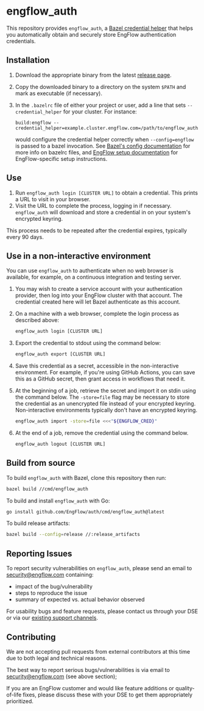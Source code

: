 # engflow_auth

This repository provides `engflow_auth`, a [Bazel credential helper](https://blog.engflow.com/2023/10/20/secure-builds-with-credential-helpers/) that helps you automatically obtain and securely store EngFlow authentication credentials.

## Installation

1. Download the appropriate binary from the latest [release
   page](https://github.com/EngFlow/auth/releases/latest).
1. Copy the downloaded binary to a directory on the system `$PATH` and mark as
   executable (if necessary).
1. In the `.bazelrc` file of either your project or user, add a line that sets `--credential_helper` for your cluster. For
   instance:

   ```
   build:engflow --credential_helper=example.cluster.engflow.com=/path/to/engflow_auth
   ```

   would configure the credential helper correctly when `--config=engflow` is
   passed to a bazel invocation. See [Bazel's config
   documentation](https://bazel.build/run/bazelrc) for more info on bazelrc
   files, and [EngFlow setup
   documentation](https://docs.engflow.com/re/client/bazel-first-time.html#4-set-up-bazelrc)
   for EngFlow-specific setup instructions.

## Use

1. Run `engflow_auth login [CLUSTER URL]` to obtain a credential. This prints a URL to visit in your browser.
1. Visit the URL to complete the process, logging in if necessary. `engflow_auth` will download and store a credential in on your system's encrypted keyring.

This process needs to be repeated after the credential expires, typically every 90 days.

## Use in a non-interactive environment

You can use `engflow_auth` to authenticate when no web browser is available, for example, on a continuous integration and testing server.

1. You may wish to create a service account with your authentication provider, then log into your EngFlow cluster with that account. The credential created here will let Bazel authenticate as this account.
1. On a machine with a web browser, complete the login process as described above:

    ```bash
    engflow_auth login [CLUSTER URL]
    ```

1. Export the credential to stdout using the command below:

    ```bash
    engflow_auth export [CLUSTER URL]
    ```

1. Save this credential as a secret, accessible in the non-interactive environment. For example, if you're using GitHub Actions, you can save this as a GitHub secret, then grant access in workflows that need it.
1. At the beginning of a job, retrieve the secret and import it on stdin using the command below. The `-store=file` flag may be necessary to store the credential as an unencrypted file instead of your encrypted keyring. Non-interactive environments typically don't have an encrypted keyring.

    ```bash
    engflow_auth import -store=file <<<"${ENGFLOW_CRED}"
    ```

1. At the end of a job, remove the credential using the command below.

    ```bash
    engflow_auth logout [CLUSTER URL]
    ```

## Build from source

To build `engflow_auth` with Bazel, clone this repository then run:

```bash
bazel build //cmd/engflow_auth
```

To build and install `engflow_auth` with Go:

```bash
go install github.com/EngFlow/auth/cmd/engflow_auth@latest
```

To build release artifacts:

```bash
bazel build --config=release //:release_artifacts
```

## Reporting Issues

To report security vulnerabilities on `engflow_auth`, please send an email to
security@engflow.com containing:

* impact of the bug/vulnerability
* steps to reproduce the issue
* summary of expected vs. actual behavior observed

For usability bugs and feature requests, please contact us through your DSE or
via our [existing support
channels](https://docs.engflow.com/support/get-day-to-day-support.howto.html).

## Contributing

We are not accepting pull requests from external contributors at this time due
to both legal and technical reasons.

The best way to report serious bugs/vulnerabilities is via email to
security@engflow.com (see above section);

If you are an EngFlow customer and would like feature additions or
quality-of-life fixes, please discuss these with your DSE to get them
appropriately prioritized.
